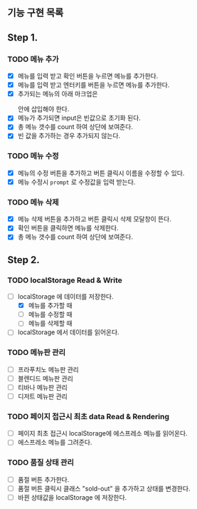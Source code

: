 
## 기능 구현 목록
## Step 1.
### TODO 메뉴 추가
- [X] 메뉴를 입력 받고 확인 버튼을 누르면 메뉴를 추가한다.
- [X] 메뉴를 입력 받고 엔터키를 버튼을 누르면 메뉴를 추가한다.
- [X] 추가되는 메뉴의 아래 마크업은 <ul id="espresso-menu-list" class="mt-3 pl-0"></ul> 안에 삽입해야 한다.
- [X] 메뉴가 추가되면 input은 빈값으로 초기화 된다.
- [X] 총 메뉴 갯수를 count 하여 상단에 보여준다.
- [X] 빈 값을 추가하는 경우 추가되지 않는다.

### TODO 메뉴 수정
- [X] 메뉴의 수정 버튼을 추가하고 버튼 클릭시 이름을 수정할 수 있다.
- [X] 메뉴 수정시 `prompt` 로 수정값을 입력 받는다.

### TODO 메뉴 삭제
- [X] 메뉴 삭제 버튼을 추가하고 버튼 클릭시 삭제 모달창이 뜬다.
- [X] 확인 버튼을 클릭하면 메뉴를 삭제한다.
- [X] 총 메뉴 갯수를 count 하여 상단에 보여준다.

## Step 2.
### TODO localStorage Read & Write
- [ ] localStorage 에 데이터를 저장한다.
  - [X] 메뉴를 추가할 때
  - [ ] 메뉴를 수정할 때
  - [ ] 메뉴를 삭제할 때
- [ ] localStorage 에서 데이터를 읽어온다.

### TODO 메뉴판 관리 
- [ ] 프라푸치노 메뉴판 관리
- [ ] 블렌디드 메뉴판 관리
- [ ] 티바나 메뉴판 관리
- [ ] 디저트 메뉴판 관리

### TODO 페이지 접근시 최초 data Read & Rendering
- [ ] 페이지 최초 접근시 localStorage에 에스프레소 메뉴를 읽어온다.
- [ ] 에스프레소 메뉴를 그려준다.

### TODO 품질 상태 관리
- [ ] 품절 버튼 추가한다.
- [ ] 품절 버튼 클릭시 클래스 "sold-out" 을 추가하고 상태를 변경한다.
- [ ] 바뀐 상태값을 localStorage 에 저장한다.